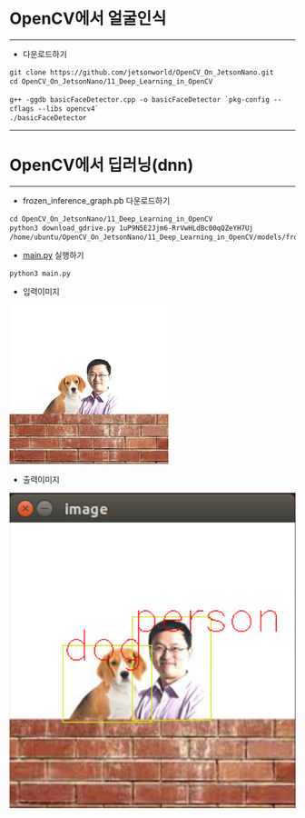 # OpenCV에서 얼굴인식
***
* 다운로드하기
```
git clone https://github.com/jetsonworld/OpenCV_On_JetsonNano.git
cd OpenCV_On_JetsonNano/11_Deep_Learning_in_OpenCV

g++ -ggdb basicFaceDetector.cpp -o basicFaceDetector `pkg-config --cflags --libs opencv4`
./basicFaceDetector
```


***
# OpenCV에서 딥러닝(dnn)  
***
* frozen_inference_graph.pb 다운로드하기
```
cd OpenCV_On_JetsonNano/11_Deep_Learning_in_OpenCV
python3 download_gdrive.py 1uP9N5E2Jjm6-RrVwHLdBc00qQZeYH7Uj /home/ubuntu/OpenCV_On_JetsonNano/11_Deep_Learning_in_OpenCV/models/frozen_inference_graph.pb
```

* [main.py](https://raw.githubusercontent.com/jetsonworld/OpenCV_On_JetsonNano/master/11_Deep_Learning_in_OpenCV/main.py) 실행하기

```
python3 main.py
```
* 입력이미지

![image.jpeg](https://raw.githubusercontent.com/jetsonworld/OpenCV_On_JetsonNano/master/11_Deep_Learning_in_OpenCV/image.jpeg)

* 출력이미지

![main.png](https://raw.githubusercontent.com/jetsonworld/OpenCV_On_JetsonNano/master/11_Deep_Learning_in_OpenCV/main.png)
